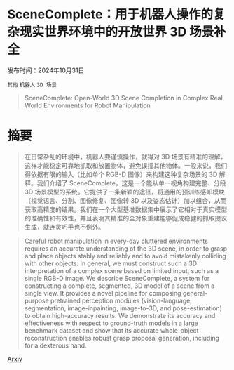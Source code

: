 # SceneComplete：用于机器人操作的复杂现实世界环境中的开放世界 3D 场景补全

发布时间：2024年10月31日

`其他` `机器人` `3D 场景`

> SceneComplete: Open-World 3D Scene Completion in Complex Real World Environments for Robot Manipulation

# 摘要

> 在日常杂乱的环境中，机器人要谨慎操作，就得对 3D 场景有精准的理解，这样才能稳定可靠地抓取和放置物体，避免误撞其他物体。一般来说，我们得依据有限的输入（比如单个 RGB-D 图像）来构建这种复杂场景的 3D 解释。我们介绍了 SceneComplete，这是一个能从单一视角构建完整、分段 3D 场景模型的系统。它提供了一条新颖的途径，将通用的预训练感知模块（视觉语言、分割、图像修复、图像转 3D 以及姿态估计）加以组合，从而获取高精度的结果。我们在一个大型基准数据集中展示了它相对于真实模型的准确性和有效性，并且表明其精准的全对象重建能够促成稳健的抓取提议生成，就连灵巧手也不例外。

> Careful robot manipulation in every-day cluttered environments requires an accurate understanding of the 3D scene, in order to grasp and place objects stably and reliably and to avoid mistakenly colliding with other objects. In general, we must construct such a 3D interpretation of a complex scene based on limited input, such as a single RGB-D image. We describe SceneComplete, a system for constructing a complete, segmented, 3D model of a scene from a single view. It provides a novel pipeline for composing general-purpose pretrained perception modules (vision-language, segmentation, image-inpainting, image-to-3D, and pose-estimation) to obtain high-accuracy results. We demonstrate its accuracy and effectiveness with respect to ground-truth models in a large benchmark dataset and show that its accurate whole-object reconstruction enables robust grasp proposal generation, including for a dexterous hand.

[Arxiv](https://arxiv.org/abs/2410.23643)